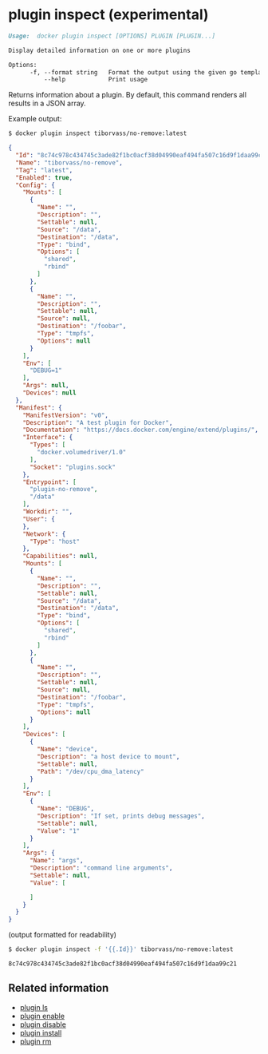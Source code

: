 <!--[metadata]>
+++
title = "plugin inspect"
description = "The plugin inspect command description and usage"
keywords = ["plugin, inspect"]
advisory = "experimental"
[menu.main]
parent = "smn_cli"
+++
<![end-metadata]-->

# plugin inspect (experimental)

```markdown
Usage:  docker plugin inspect [OPTIONS] PLUGIN [PLUGIN...]

Display detailed information on one or more plugins

Options:
      -f, --format string   Format the output using the given go template
          --help            Print usage
```

Returns information about a plugin. By default, this command renders all results
in a JSON array.

Example output:

```bash
$ docker plugin inspect tiborvass/no-remove:latest
```
```JSON
{
  "Id": "8c74c978c434745c3ade82f1bc0acf38d04990eaf494fa507c16d9f1daa99c21",
  "Name": "tiborvass/no-remove",
  "Tag": "latest",
  "Enabled": true,
  "Config": {
    "Mounts": [
      {
        "Name": "",
        "Description": "",
        "Settable": null,
        "Source": "/data",
        "Destination": "/data",
        "Type": "bind",
        "Options": [
          "shared",
          "rbind"
        ]
      },
      {
        "Name": "",
        "Description": "",
        "Settable": null,
        "Source": null,
        "Destination": "/foobar",
        "Type": "tmpfs",
        "Options": null
      }
    ],
    "Env": [
      "DEBUG=1"
    ],
    "Args": null,
    "Devices": null
  },
  "Manifest": {
    "ManifestVersion": "v0",
    "Description": "A test plugin for Docker",
    "Documentation": "https://docs.docker.com/engine/extend/plugins/",
    "Interface": {
      "Types": [
        "docker.volumedriver/1.0"
      ],
      "Socket": "plugins.sock"
    },
    "Entrypoint": [
      "plugin-no-remove",
      "/data"
    ],
    "Workdir": "",
    "User": {
    },
    "Network": {
      "Type": "host"
    },
    "Capabilities": null,
    "Mounts": [
      {
        "Name": "",
        "Description": "",
        "Settable": null,
        "Source": "/data",
        "Destination": "/data",
        "Type": "bind",
        "Options": [
          "shared",
          "rbind"
        ]
      },
      {
        "Name": "",
        "Description": "",
        "Settable": null,
        "Source": null,
        "Destination": "/foobar",
        "Type": "tmpfs",
        "Options": null
      }
    ],
    "Devices": [
      {
        "Name": "device",
        "Description": "a host device to mount",
        "Settable": null,
        "Path": "/dev/cpu_dma_latency"
      }
    ],
    "Env": [
      {
        "Name": "DEBUG",
        "Description": "If set, prints debug messages",
        "Settable": null,
        "Value": "1"
      }
    ],
    "Args": {
      "Name": "args",
      "Description": "command line arguments",
      "Settable": null,
      "Value": [

      ]
    }
  }
}
```
(output formatted for readability)


```bash
$ docker plugin inspect -f '{{.Id}}' tiborvass/no-remove:latest
```
```
8c74c978c434745c3ade82f1bc0acf38d04990eaf494fa507c16d9f1daa99c21
```


## Related information

* [plugin ls](plugin_ls.md)
* [plugin enable](plugin_enable.md)
* [plugin disable](plugin_disable.md)
* [plugin install](plugin_install.md)
* [plugin rm](plugin_rm.md)
